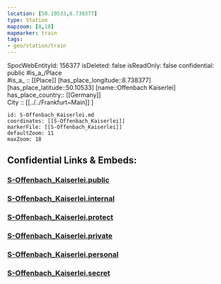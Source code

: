 ```yaml
---
location: [50.10533,8.738377] 
type: Station 
mapzoom: [8,18] 
mapmarker: train 
tags:
- geo/station/train
---
```

SpocWebEntityId: 156377
isDeleted: false
isReadOnly: false
confidential: public
#is_a_/Place  
#is_a_ :: [[Place]] 
[has_place_longitude::8.738377] 
[has_place_latitude::50.10533] 
[name::Offenbach Kaiserlei] 
has_place_country:: [[Germany]]  
City :: [[../../Frankfurt~Main]] ] 


```leaflet
id: S-Offenbach_Kaiserlei.md
coordinates: [[S-Offenbach_Kaiserlei]] 
markerFile: [[S-Offenbach_Kaiserlei]] 
defaultZoom: 11 
maxZoom: 18
```


## Confidential Links & Embeds: 

### [S-Offenbach_Kaiserlei.public](/_public/\Earth\Continent\Europe\Europe~Central\Germany\Germany~West\Hessen\counties~Hessen\Frankfurt~Main\Stations-FFM~SS-Offenbach_Kaiserlei.public.md) 

### [S-Offenbach_Kaiserlei.internal](/_internal/\Earth\Continent\Europe\Europe~Central\Germany\Germany~West\Hessen\counties~Hessen\Frankfurt~Main\Stations-FFM~SS-Offenbach_Kaiserlei.internal.md) 

### [S-Offenbach_Kaiserlei.protect](/_protect/\Earth\Continent\Europe\Europe~Central\Germany\Germany~West\Hessen\counties~Hessen\Frankfurt~Main\Stations-FFM~SS-Offenbach_Kaiserlei.protect.md) 

### [S-Offenbach_Kaiserlei.private](/_private/\Earth\Continent\Europe\Europe~Central\Germany\Germany~West\Hessen\counties~Hessen\Frankfurt~Main\Stations-FFM~SS-Offenbach_Kaiserlei.private.md) 

### [S-Offenbach_Kaiserlei.personal](/_personal/\Earth\Continent\Europe\Europe~Central\Germany\Germany~West\Hessen\counties~Hessen\Frankfurt~Main\Stations-FFM~SS-Offenbach_Kaiserlei.personal.md) 

### [S-Offenbach_Kaiserlei.secret](/_secret/\Earth\Continent\Europe\Europe~Central\Germany\Germany~West\Hessen\counties~Hessen\Frankfurt~Main\Stations-FFM~SS-Offenbach_Kaiserlei.secret.md)

